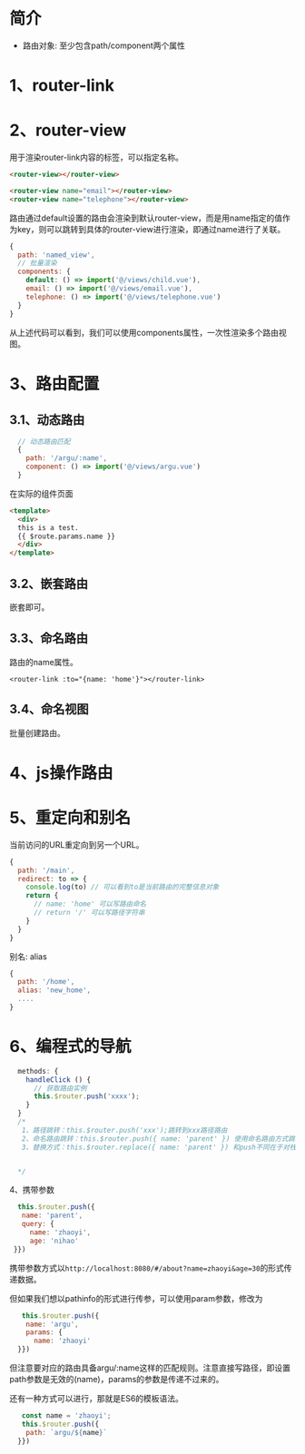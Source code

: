# 简介
* 路由对象: 至少包含path/component两个属性


# 1、router-link


# 2、router-view
用于渲染router-link内容的标签，可以指定名称。
```html
<router-view></router-view>

<router-view name="email"></router-view>
<router-view name="telephone"></router-view>
```

路由通过default设置的路由会渲染到默认router-view，而是用name指定的值作为key，则可以跳转到具体的router-view进行渲染，即通过name进行了关联。
```js
{
  path: 'named_view',
  // 批量渲染
  components: {
    default: () => import('@/views/child.vue'),
    email: () => import('@/views/email.vue'),
    telephone: () => import('@/views/telephone.vue')
  }
}
```

从上述代码可以看到，我们可以使用components属性，一次性渲染多个路由视图。



# 3、路由配置
## 3.1、动态路由
``` js
  // 动态路由匹配
  {
    path: '/argu/:name',
    component: () => import('@/views/argu.vue')
  }
```
在实际的组件页面
```html
<template>
  <div>
  this is a test.
  {{ $route.params.name }}
  </div>
</template>
```


## 3.2、嵌套路由
嵌套即可。

## 3.3、命名路由
路由的name属性。
```
<router-link :to="{name: 'home'}"></router-link>
```

## 3.4、命名视图
批量创建路由。

# 4、js操作路由

# 5、重定向和别名
当前访问的URL重定向到另一个URL。
```js
{
  path: '/main',
  redirect: to => {
    console.log(to) // 可以看到to是当前路由的完整信息对象
    return {
      // name: 'home' 可以写路由命名 
      // return '/' 可以写路径字符串
    }
  } 
}
```

别名: alias
```js
{
  path: '/home',
  alias: 'new_home',
  ....
}
```

# 6、编程式的导航
```js
  methods: {
    handleClick () {
      // 获取路由实例
      this.$router.push('xxxx');
    }
  }
  /*
   1、路径跳转：this.$router.push('xxx');跳转到xxx路径路由
   2、命名路由跳转：this.$router.push({ name: 'parent' }) 使用命名路由方式跳转
   3、替换方式：this.$router.replace({ name: 'parent' }) 和push不同在于对栈中路径的存储（you will see.）


  */

```

 4、携带参数
 ```js
   this.$router.push({ 
    name: 'parent',
    query: {
      name: 'zhaoyi',
      age: 'nihao'
  }})
```
携带参数方式以`http://localhost:8080/#/about?name=zhaoyi&age=30`的形式传递数据。

但如果我们想以pathinfo的形式进行传参，可以使用param参数，修改为
```js
   this.$router.push({ 
    name: 'argu',
    params: {
      name: 'zhaoyi'
  }})
```
但注意要对应的路由具备argu/:name这样的匹配规则。注意直接写路径，即设置path参数是无效的(name)，params的参数是传递不过来的。

还有一种方式可以进行，那就是ES6的模板语法。
```js
   const name = 'zhaoyi';
   this.$router.push({ 
    path: `argu/${name}`
  }})
```






